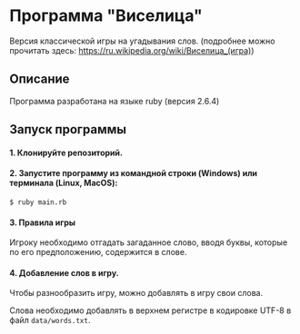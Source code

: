 # Программа "Виселица"

Версия классической игры на угадывания слов. 
(подробнее можно прочитать здесь: https://ru.wikipedia.org/wiki/Виселица_(игра))

## Описание

Программа разработана на языке ruby (версия 2.6.4)

## Запуск программы

#### 1. Клонируйте репозиторий.


#### 2. Запустите программу из командной строки (Windows) или терминала (Linux, MacOS):

```
$ ruby main.rb
```

#### 3. Правила игры

Игроку необходимо отгадать загаданное слово, вводя буквы, которые по его предположению, содержится в слове. 

#### 4. Добавление слов в игру.

Чтобы разнообразить игру, можно добавлять в игру свои слова.

Слова необходимо добавлять в верхнем регистре в кодировке UTF-8 в файл  `data/words.txt`.
 